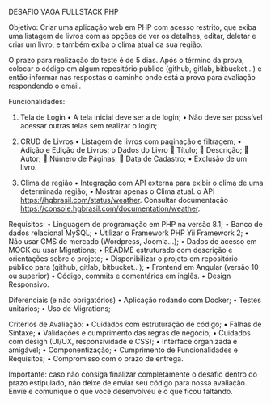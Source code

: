 DESAFIO VAGA FULLSTACK PHP


Objetivo:
Criar uma aplicação web em PHP com acesso restrito, que exiba uma listagem de livros com as opções de ver os detalhes, editar, deletar e criar um livro, e também exiba o clima atual da sua região.

O prazo para realização do teste é de 5 dias.
Após o término da prova, colocar o código em algum repositório público (github, gitlab, bitbucket.. ) e então informar nas respostas o caminho onde está a prova para avaliação respondendo o email.

Funcionalidades:

1) Tela de Login
• A tela inicial deve ser a de login;
• Não deve ser possível acessar outras telas sem realizar o login;

2) CRUD de Livros
• Listagem de livros com paginação e filtragem;
• Adição e Edição de Livros;
o Dados do Livro
 Título;
 Descrição;
 Autor;
 Número de Páginas;
 Data de Cadastro;
• Exclusão de um livro.

3) Clima da região
• Integração com API externa para exibir o clima de uma determinada região;
• Mostrar apenas o Clima atual.
o API https://hgbrasil.com/status/weather. Consultar documentação https://console.hgbrasil.com/documentation/weather.


Requisitos:
• Linguagem de programação em PHP na versão 8.1;
• Banco de dados relacional MySQL;
• Utilizar o Framework PHP Yii Framework 2;
• Não usar CMS de mercado (Wordpress, Joomla...);
• Dados de acesso em MOCK ou usar Migrations;
• README estruturado com descrição e orientações sobre o projeto;
• Disponibilizar o projeto em repositório público para (github, gitlab, bitbucket.. );
• Frontend em Angular (versão 10 ou superior)
• Código, commits e comentários em inglês.
• Design Responsivo.

Diferenciais (e não obrigatórios)
• Aplicação rodando com Docker;
• Testes unitários;
• Uso de Migrations;

Critérios de Avaliação:
• Cuidados com estruturação de código;
• Falhas de Sintaxe;
• Validações e cumprimento das regras de negócio;
• Cuidados com design (UI/UX, responsividade e CSS);
• Interface organizada e amigável;
• Componentização;
• Cumprimento de Funcionalidades e Requisitos;
• Compromisso com o prazo de entrega.



Importante: caso não consiga finalizar completamente o desafio dentro do prazo estipulado, não deixe de enviar seu código para nossa avaliação. Envie e comunique o que você desenvolveu e o que ficou faltando.
